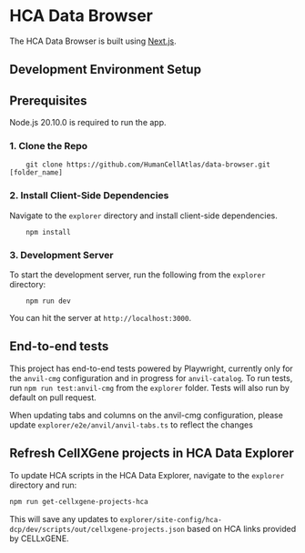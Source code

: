 # HCA Data Browser

The HCA Data Browser is built using [Next.js](https://nextjs.org/).

## Development Environment Setup

## Prerequisites

Node.js 20.10.0 is required to run the app.

### 1. Clone the Repo

        git clone https://github.com/HumanCellAtlas/data-browser.git [folder_name]

### 2. Install Client-Side Dependencies

Navigate to the `explorer` directory and install client-side dependencies.

		npm install

### 3. Development Server

To start the development server, run the following from the `explorer` directory:

		npm run dev

You can hit the server at `http://localhost:3000`.

## End-to-end tests

This project has end-to-end tests powered by Playwright, currently only for the `anvil-cmg` configuration and in progress for `anvil-catalog`. To run tests, run `npm run test:anvil-cmg` from the `explorer` folder. Tests will also run by default on pull request.

When updating tabs and columns on the anvil-cmg configuration, please update `explorer/e2e/anvil/anvil-tabs.ts` to reflect the changes  

## Refresh CellXGene projects in HCA Data Explorer
To update HCA scripts in the HCA Data Explorer, navigate to the `explorer` directory and run:
```bash
npm run get-cellxgene-projects-hca
```
This will save any updates to `explorer/site-config/hca-dcp/dev/scripts/out/cellxgene-projects.json` based on HCA links provided by CELLxGENE.

